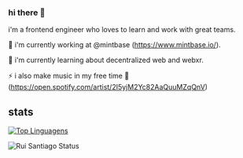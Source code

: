 ### hi there 👋

i'm a frontend engineer who loves to learn and work with great teams.

🔭 i'm currently working at @mintbase (https://www.mintbase.io/).

🌱 i'm currently learning about decentralized web and webxr.

⚡ i also make music in my free time 🎸 (https://open.spotify.com/artist/2I5yjM2Yc82AaQuuMZqQnV)

## stats

[![Top Linguagens](https://github-readme-stats.vercel.app/api/top-langs/?username=sainthiago&layout=compact)](https://github.com/anuraghazra/github-readme-stats)


![Rui Santiago Status](https://github-readme-stats.vercel.app/api?username=sainthiago&show_icons=true)
<!--
**ruimrs/ruimrs** is a ✨ _special_ ✨ repository because its `README.md` (this file) appears on your GitHub profile.

Here are some ideas to get you started:

- 🔭 I’m currently working on ...
- 🌱 I’m currently learning ...
- 👯 I’m looking to collaborate on ...
- 🤔 I’m looking for help with ...
- 💬 Ask me about ...
- 📫 How to reach me: ...
- 😄 Pronouns: ...
- ⚡ Fun fact: ...
-->
